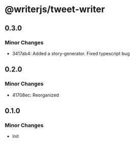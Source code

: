 # @writerjs/tweet-writer

## 0.3.0

### Minor Changes

- 3417ab4: Added a story-generator. Fixed typescript bug

## 0.2.0

### Minor Changes

- 41708ec: Reorganized

## 0.1.0

### Minor Changes

- Init
